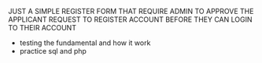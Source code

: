 JUST A SIMPLE REGISTER FORM THAT REQUIRE ADMIN TO APPROVE THE APPLICANT REQUEST TO REGISTER ACCOUNT BEFORE THEY CAN LOGIN TO THEIR ACCOUNT

- testing the fundamental and how it work
- practice sql and php
